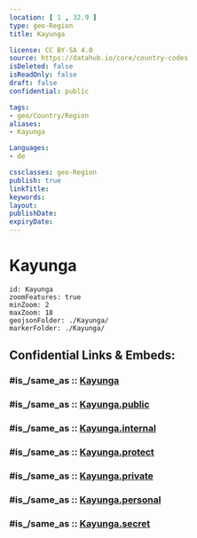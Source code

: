 ```yaml
---
location: [ 1 , 32.9 ] 
type: geo-Region
title: Kayunga

license: CC BY-SA 4.0
source: https://datahub.io/core/country-codes
isDeleted: false
isReadOnly: false
draft: false
confidential: public

tags:
- geo/Country/Region
aliases:
- Kayunga

Languages:
- de

cssclasses: geo-Region
publish: true
linkTitle: 
keywords: 
layout: 
publishDate: 
expiryDate: 
---
```


# Kayunga

```leaflet
id: Kayunga
zoomFeatures: true 
minZoom: 2 
maxZoom: 18
geojsonFolder: ./Kayunga/
markerFolder: ./Kayunga/
```


## Confidential Links & Embeds: 

### #is_/same_as :: [Kayunga](/_Standards/Earth/Continent/Africa/Africa~Central/Uganda/regions~Uganda/Uganda~Central/Kayunga.md) 

### #is_/same_as :: [Kayunga.public](/_public/Earth/Continent/Africa/Africa~Central/Uganda/regions~Uganda/Uganda~Central/Kayunga.public.md) 

### #is_/same_as :: [Kayunga.internal](/_internal/Earth/Continent/Africa/Africa~Central/Uganda/regions~Uganda/Uganda~Central/Kayunga.internal.md) 

### #is_/same_as :: [Kayunga.protect](/_protect/Earth/Continent/Africa/Africa~Central/Uganda/regions~Uganda/Uganda~Central/Kayunga.protect.md) 

### #is_/same_as :: [Kayunga.private](/_private/Earth/Continent/Africa/Africa~Central/Uganda/regions~Uganda/Uganda~Central/Kayunga.private.md) 

### #is_/same_as :: [Kayunga.personal](/_personal/Earth/Continent/Africa/Africa~Central/Uganda/regions~Uganda/Uganda~Central/Kayunga.personal.md) 

### #is_/same_as :: [Kayunga.secret](/_secret/Earth/Continent/Africa/Africa~Central/Uganda/regions~Uganda/Uganda~Central/Kayunga.secret.md)

